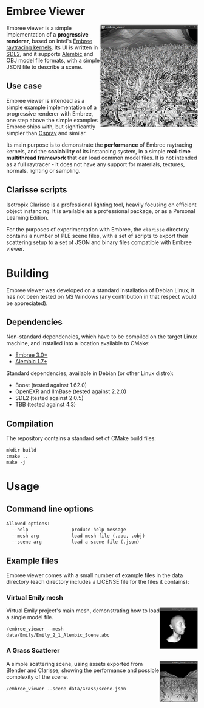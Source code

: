# Embree Viewer

<img align="right" src="preview.gif">

Embree viewer is a simple implementation of a **progressive renderer**, based on Intel's [Embree raytracing kernels](https://embree.github.io/). Its UI is written in [SDL2](https://www.libsdl.org/), and it supports [Alembic](http://www.alembic.io/) and OBJ model file formats, with a simple JSON file to describe a scene.

## Use case

Embree viewer is intended as a simple example implementation of a progressive renderer with Embree, one step above the simple examples Embree ships with, but significantly simpler than [Ospray](https://github.com/ospray/ospray) and similar.

Its main purpose is to demonstrate the **performance** of Embree raytracing kernels, and the **scalability** of its instancing system, in a simple **real-time multithread framework** that can load common model files. It is not intended as a full raytracer - it does not have any support for materials, textures, normals, lighting or sampling.

## Clarisse scripts

Isotropix Clarisse is a professional lighting tool, heavily focusing on efficient object instancing. It is available as a professional package, or as a Personal Learning Edition.

For the purposes of experimentation with Embree, the `clarisse` directory contains a number of PLE scene files, with a set of scripts to export their scattering setup to a set of JSON and binary files compatible with Embree viewer.

# Building

Embree viewer was developed on a standard installation of Debian Linux; it has not been tested on MS Windows (any contribution in that respect would be appreciated).

## Dependencies

Non-standard dependencies, which have to be compiled on the target Linux machine, and installed into a location available to CMake:

- [Embree 3.0+](https://github.com/embree/embree/releases)
- [Alembic 1.7+](https://github.com/alembic/alembic/releases)

Standard dependencies, available in Debian (or other Linux distro):

- Boost (tested against 1.62.0)
- OpenEXR and IlmBase (tested against 2.2.0)
- SDL2 (tested against 2.0.5)
- TBB (tested against 4.3)

## Compilation

The repository contains a standard set of CMake build files:

```
mkdir build
cmake ..
make -j
```

# Usage

## Command line options

```
Allowed options:
  --help                produce help message
  --mesh arg            load mesh file (.abc, .obj)
  --scene arg           load a scene file (.json)
```

## Example files

Embree viewer comes with a small number of example files in the data directory (each directory includes a LICENSE file for the files it contains):

### Virtual Emily mesh

<img align="right" src="emily.png" width="100">

Virtual Emily project's main mesh, demonstrating how to load a single model file.

```
/embree_viewer --mesh data/Emily/Emily_2_1_Alembic_Scene.abc
```

### A Grass Scatterer

<img align="right" src="grass.png" width="100">

A simple scattering scene, using assets exported from Blender and Clarisse, showing the performance and possible complexity of the scene.

```
/embree_viewer --scene data/Grass/scene.json
```
